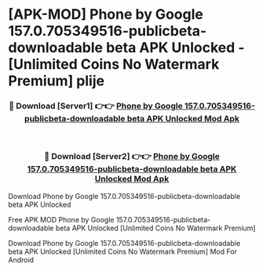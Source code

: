 # [APK-MOD] Phone by Google 157.0.705349516-publicbeta-downloadable beta APK Unlocked - [Unlimited Coins No Watermark Premium] plije



<div align="center">
<h3>🔴 Download [Server1] 👉👉 <a href="https://momento.my/?title=Phone_by_Google_157.0.705349516-publicbeta-downloadable_beta_APK_Unlocked">Phone by Google 157.0.705349516-publicbeta-downloadable beta APK Unlocked Mod Apk</a></h3><br>

<h3>🔴 Download [Server2] 👉👉 <a href="https://momento.my/?title=Phone_by_Google_157.0.705349516-publicbeta-downloadable_beta_APK_Unlocked">Phone by Google 157.0.705349516-publicbeta-downloadable beta APK Unlocked Mod Apk</a></h3>
</div>



Download Phone by Google 157.0.705349516-publicbeta-downloadable beta APK Unlocked 

Free APK MOD Phone by Google 157.0.705349516-publicbeta-downloadable beta APK Unlocked [Unlimited Coins No Watermark Premium]

Download Phone by Google 157.0.705349516-publicbeta-downloadable beta APK Unlocked [Unlimited Coins No Watermark Premium] Mod For Android
